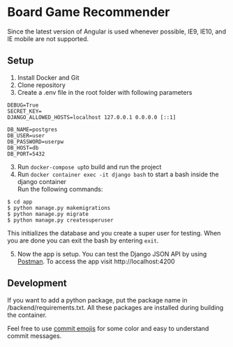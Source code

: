 # Board Game Recommender
Since the latest version of Angular is used whenever possible, IE9, IE10, and IE mobile are not supported.

## Setup

1. Install Docker and Git
2. Clone repository
3. Create a .env file in the root folder with following parameters
```
DEBUG=True
SECRET_KEY=
DJANGO_ALLOWED_HOSTS=localhost 127.0.0.1 0.0.0.0 [::1]

DB_NAME=postgres
DB_USER=user
DB_PASSWORD=userpw
DB_HOST=db
DB_PORT=5432
```
3. Run `docker-compose up`to build and run the project
4. Run `docker container exec -it django bash` to start a bash inside the django container  
   Run the following commands:   

```
$ cd app
$ python manage.py makemigrations
$ python manage.py migrate
$ python manage.py createsuperuser
```

   This initializes the database and you create a super user for testing. When you are done you can exit the bash by entering `exit`.   

5. Now the app is setup. You can test the Django JSON API by using [Postman](https://documenter.getpostman.com/view/12313948/TVzLpLVA#cbeaa66c-6bb1-4a39-8ffc-9bde38f702f5). To access the app visit http://localhost:4200


## Development
If you want to add a python package, put the package name in /backend/requirements.txt. All these packages are installed during building the container.

Feel free to use [commit emojis](https://gitmoji.carloscuesta.me/) for some color and easy to understand commit messages.
